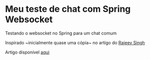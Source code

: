 # Meu teste de chat com Spring Websocket
Testando o websocket no Spring para um chat comum

Inspirado ~inicialmente quase uma cópia~ no artigo do [Rajeev Singh](https://github.com/callicoder/spring-boot-websocket-chat-demo)

Artigo disponível [aqui](https://www.callicoder.com/spring-boot-websocket-chat-example/)
